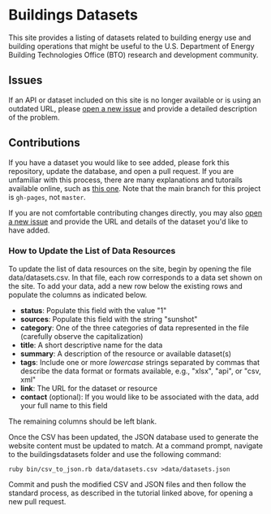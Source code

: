 # Buildings Datasets

This site provides a listing of datasets related to building energy use and building operations that might be useful to the  U.S. Department of Energy Building Technologies Office (BTO) research and development community.

## Issues

If an API or dataset included on this site is no longer available or is using an outdated URL, please [open a new issue](https://github.com/trynthink/buildingsdatasets/issues) and provide a detailed description of the problem.

## Contributions

If you have a dataset you would like to see added, please fork this repository, update the database, and open a pull request. If you are unfamiliar with this process, there are many explanations and tutorails available online, such as [this one](https://git-scm.com/book/en/v2/GitHub-Contributing-to-a-Project). Note that the main branch for this project is `gh-pages`, not `master`.

If you are not comfortable contributing changes directly, you may also [open a new issue](https://github.com/trynthink/buildingsdatasets/issues) and provide the URL and details of the dataset you'd like to have added.

### How to Update the List of Data Resources

To update the list of data resources on the site, begin by opening the file data/datasets.csv. In that file, each row corresponds to a data set shown on the site. To add your data, add a new row below the existing rows and populate the columns as indicated below. 

- **status**: Populate this field with the value "1"
- **sources**: Populate this field with the string "sunshot"
- **category**: One of the three categories of data represented in the file (carefully observe the capitalization)
- **title**: A short descriptive name for the data
- **summary**: A description of the resource or available dataset(s)
- **tags**: Include one or more *lowercase* strings separated by commas that describe the data format or formats available, e.g., "xlsx", "api", or "csv, xml"
- **link**: The URL for the dataset or resource
- **contact** (optional): If you would like to be associated with the data, add your full name to this field

The remaining columns should be left blank.

Once the CSV has been updated, the JSON database used to generate the website content must be updated to match. At a command prompt, navigate to the buildingsdatasets folder and use the following command:

    ruby bin/csv_to_json.rb data/datasets.csv >data/datasets.json

Commit and push the modified CSV and JSON files and then follow the standard process, as described in the tutorial linked above, for opening a new pull request.